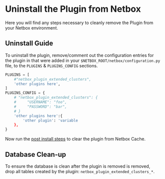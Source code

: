 # Uninstall the Plugin from Netbox

Here you will find any steps necessary to cleanly remove the Plugin from your Netbox environment.

## Uninstall Guide

To uninstall the plugin, remove/comment out the configuration entries for the plugin in that were added in your `$NETBOX_ROOT/netbox/configuration.py` file, to the `PLUGINS` & `PLUGINS_CONFIG` sections.

```python
PLUGINS = [
    #"netbox_plugin_extended_clusters",
    'other plugins here',
]
PLUGINS_CONFIG = {
    # "netbox_plugin_extended_clusters": {
    #     "USERNAME": "foo",
    #     "PASSWORD": "bar",
    # }
    'other plugins here':{
        'other plugin': 'variable
    },
}
```

Now run the [post install steps](install.md/#post-install-steps) to clear the plugin from Netbox Cache.

## Database Clean-up

To ensure the database is clean after the plugin is removed is removed, drop all tables created by the plugin: `netbox_plugin_extended_clusters_*`.
